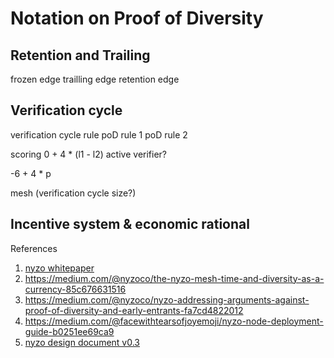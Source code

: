 # Notation on Proof of Diversity

## Retention and Trailing

frozen edge
trailling edge
retention edge

## Verification cycle
verification cycle rule
poD rule 1
poD rule 2

scoring
0 + 4 * (l1 - l2)
active verifier?

-6 + 4 * p

mesh (verification cycle size?)

## Incentive system & economic rational

References
1. [nyzo whitepaper](https://nyzo.co/whitePaper)
2. https://medium.com/@nyzoco/the-nyzo-mesh-time-and-diversity-as-a-currency-85c676631516
3. https://medium.com/@nyzoco/nyzo-addressing-arguments-against-proof-of-diversity-and-early-entrants-fa7cd4822012
4. https://medium.com/@facewithtearsofjoyemoji/nyzo-node-deployment-guide-b0251ee69ca9
5. [nyzo design document v0.3](https://github.com/suzumiyasmith/arti)
